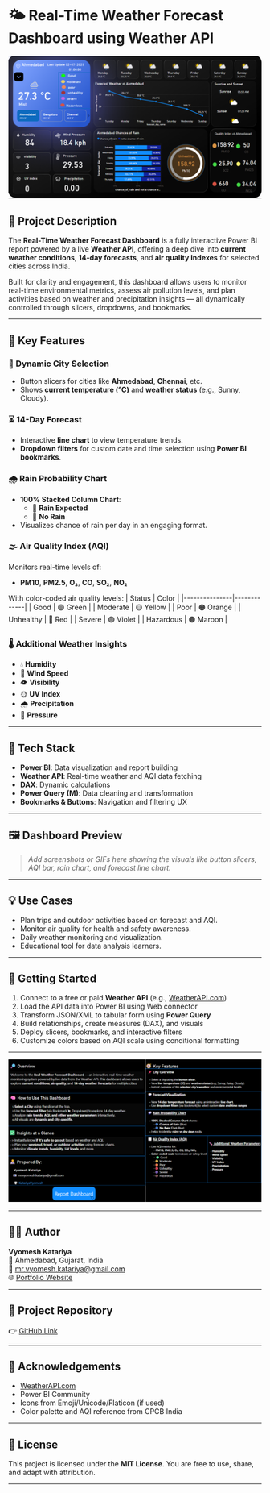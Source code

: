 # 🌤️ Real-Time Weather Forecast Dashboard using Weather API

![Dashboard Preview](Images/report.png)

## 📌 Project Description

The **Real-Time Weather Forecast Dashboard** is a fully interactive Power BI report powered by a live **Weather API**, offering a deep dive into **current weather conditions**, **14-day forecasts**, and **air quality indexes** for selected cities across India.

Built for clarity and engagement, this dashboard allows users to monitor real-time environmental metrics, assess air pollution levels, and plan activities based on weather and precipitation insights — all dynamically controlled through slicers, dropdowns, and bookmarks.

---

## 🧠 Key Features

### 📍 Dynamic City Selection
- Button slicers for cities like **Ahmedabad**, **Chennai**, etc.
- Shows **current temperature (°C)** and **weather status** (e.g., Sunny, Cloudy).

### ⏳ 14-Day Forecast
- Interactive **line chart** to view temperature trends.
- **Dropdown filters** for custom date and time selection using **Power BI bookmarks**.

### 🌧️ Rain Probability Chart
- **100% Stacked Column Chart**:
  - 🔵 **Rain Expected**
  - 🔵 **No Rain**
- Visualizes chance of rain per day in an engaging format.

### 🌫️ Air Quality Index (AQI)
Monitors real-time levels of:
- **PM10**, **PM2.5**, **O₃**, **CO**, **SO₂**, **NO₂**

With color-coded air quality levels:
| Status        | Color       |
|---------------|-------------|
| Good          | 🟢 Green     |
| Moderate      | 🟡 Yellow    |
| Poor          | 🟠 Orange    |
| Unhealthy     | 🔴 Red       |
| Severe        | 🟣 Violet     |
| Hazardous     | 🟤 Maroon     |

### 🌡️ Additional Weather Insights
- 💧 **Humidity**
- 💨 **Wind Speed**
- 👁️ **Visibility**
- 🌞 **UV Index**
- 🌧️ **Precipitation**
- 🧭 **Pressure**

---

## 📂 Tech Stack

- **Power BI**: Data visualization and report building
- **Weather API**: Real-time weather and AQI data fetching
- **DAX**: Dynamic calculations
- **Power Query (M)**: Data cleaning and transformation
- **Bookmarks & Buttons**: Navigation and filtering UX

---

## 🖼️ Dashboard Preview

> _Add screenshots or GIFs here showing the visuals like button slicers, AQI bar, rain chart, and forecast line chart._

---

## 💡 Use Cases

- Plan trips and outdoor activities based on forecast and AQI.
- Monitor air quality for health and safety awareness.
- Daily weather monitoring and visualization.
- Educational tool for data analysis learners.

---

## 🚀 Getting Started

1. Connect to a free or paid **Weather API** (e.g., [WeatherAPI.com](https://www.weatherapi.com/))
2. Load the API data into Power BI using Web connector
3. Transform JSON/XML to tabular form using **Power Query**
4. Build relationships, create measures (DAX), and visuals
5. Deploy slicers, bookmarks, and interactive filters
6. Customize colors based on AQI scale using conditional formatting

---
![Dashboard Preview](Images/overview.png)

---
## 👨‍💻 Author

**Vyomesh Katariya**  
📍 Ahmedabad, Gujarat, India  
📧 mr.vyomesh.katariya@gmail.com  
🌐 [Portfolio Website](https://katariyavyomesh.github.io/vyomesh-portfolio)  

---

## 🔗 Project Repository

👉 [GitHub Link](https://github.com/katariyavyomesh/real-weather-dashboard)

---

## 🙏 Acknowledgements

- [WeatherAPI.com](https://www.weatherapi.com/)
- Power BI Community
- Icons from Emoji/Unicode/Flaticon (if used)
- Color palette and AQI reference from CPCB India

---

## 📢 License

This project is licensed under the **MIT License**. You are free to use, share, and adapt with attribution.

---

